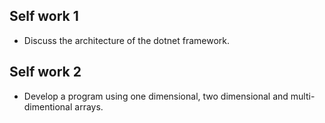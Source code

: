 ## Self work 1
- Discuss the architecture of the dotnet framework.

## Self work 2
- Develop a program using one dimensional, two dimensional and multi-dimentional arrays.
